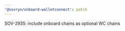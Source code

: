 ```yaml
---
'@sovryn/onboard-walletconnect': patch
---
```


SOV-2935: include onboard chains as optional WC chains
